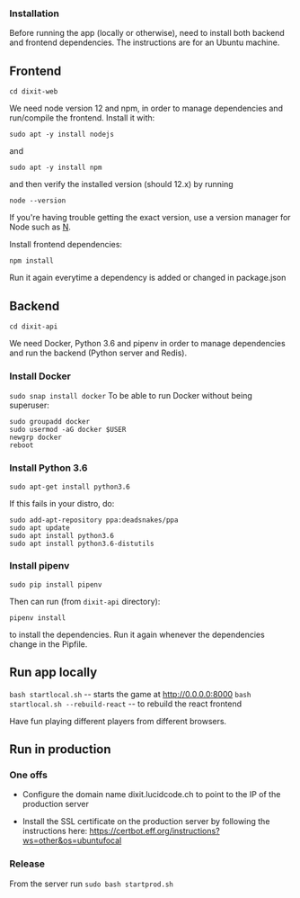 
### Installation

Before running the app (locally or otherwise), need to install both backend and frontend dependencies. The instructions are for an Ubuntu machine.


## Frontend

`cd dixit-web`

We need node version 12 and npm, in order to manage dependencies and run/compile the frontend. Install it with:

`sudo apt -y install nodejs`

and

`sudo apt -y install npm`

and then verify the installed version (should 12.x) by running

`node --version`

If you're having trouble getting the exact version, use a version manager for Node such as [N](https://blog.logrocket.com/switching-between-node-versions-during-development/).

Install frontend dependencies:

`npm install`

Run it again everytime a dependency is added or changed in package.json

## Backend

`cd dixit-api`

We need Docker, Python 3.6 and pipenv in order to manage dependencies and run the backend (Python server and Redis).
### Install Docker
```sudo snap install docker```
To be able to run Docker without being superuser:
```commandline
sudo groupadd docker
sudo usermod -aG docker $USER
newgrp docker
reboot
```

### Install Python 3.6

`sudo apt-get install python3.6`

If this fails in your distro, do:

```commandline
sudo add-apt-repository ppa:deadsnakes/ppa
sudo apt update
sudo apt install python3.6
sudo apt install python3.6-distutils
```
### Install pipenv

`sudo pip install pipenv`

Then can run (from `dixit-api` directory):

`pipenv install`

to install the dependencies. Run it again whenever the dependencies change in the Pipfile.

## Run app locally

`bash startlocal.sh` -- starts the game at http://0.0.0.0:8000
`bash startlocal.sh --rebuild-react` -- to rebuild the react frontend

Have fun playing different players from different browsers.


## Run in production

### One offs
- Configure the domain name dixit.lucidcode.ch to point to the IP of the production server

- Install the SSL certificate on the production server by following the instructions here: https://certbot.eff.org/instructions?ws=other&os=ubuntufocal

### Release
From the server run `sudo bash startprod.sh`
